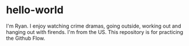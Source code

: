 # hello-world
I'm Ryan. I enjoy watching crime dramas, going outside, working out and hanging out with firends. I'm from the US. This repository is for practicing the Github Flow.
